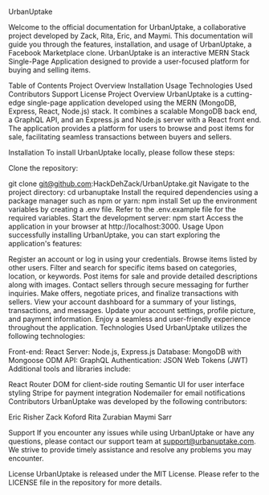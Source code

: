 UrbanUptake

Welcome to the official documentation for UrbanUptake, a collaborative project developed by Zack, Rita, Eric, and Maymi. This documentation will guide you through the features, installation, and usage of UrbanUptake, a Facebook Marketplace clone. UrbanUptake is an interactive MERN Stack Single-Page Application designed to provide a user-focused platform for buying and selling items.

Table of Contents
Project Overview
Installation
Usage
Technologies Used
Contributors
Support
License
Project Overview
UrbanUptake is a cutting-edge single-page application developed using the MERN (MongoDB, Express, React, Node.js) stack. It combines a scalable MongoDB back end, a GraphQL API, and an Express.js and Node.js server with a React front end. The application provides a platform for users to browse and post items for sale, facilitating seamless transactions between buyers and sellers.

Installation
To install UrbanUptake locally, please follow these steps:

Clone the repository:

git clone git@github.com:HackDehZack/UrbanUptake.git
Navigate to the project directory:
cd urbanuptake
Install the required dependencies using a package manager such as npm or yarn:
npm install
Set up the environment variables by creating a .env file. Refer to the .env.example file for the required variables.
Start the development server:
npm start
Access the application in your browser at http://localhost:3000.
Usage
Upon successfully installing UrbanUptake, you can start exploring the application's features:

Register an account or log in using your credentials.
Browse items listed by other users.
Filter and search for specific items based on categories, location, or keywords.
Post items for sale and provide detailed descriptions along with images.
Contact sellers through secure messaging for further inquiries.
Make offers, negotiate prices, and finalize transactions with sellers.
View your account dashboard for a summary of your listings, transactions, and messages.
Update your account settings, profile picture, and payment information.
Enjoy a seamless and user-friendly experience throughout the application.
Technologies Used
UrbanUptake utilizes the following technologies:

Front-end: React
Server: Node.js, Express.js
Database: MongoDB with Mongoose ODM
API: GraphQL
Authentication: JSON Web Tokens (JWT)
Additional tools and libraries include:

React Router DOM for client-side routing
Semantic UI for user interface styling
Stripe for payment integration
Nodemailer for email notifications
Contributors
UrbanUptake was developed by the following contributors:

Eric Risher
Zack Koford
Rita Zurabian
Maymi Sarr

Support
If you encounter any issues while using UrbanUptake or have any questions, please contact our support team at support@urbanuptake.com. We strive to provide timely assistance and resolve any problems you may encounter.

License
UrbanUptake is released under the MIT License. Please refer to the LICENSE file in the repository for more details.
